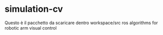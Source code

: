 # simulation-cv

Questo è il pacchetto da scaricare dentro workspace/src
ros algorithms for robotic arm visual control
